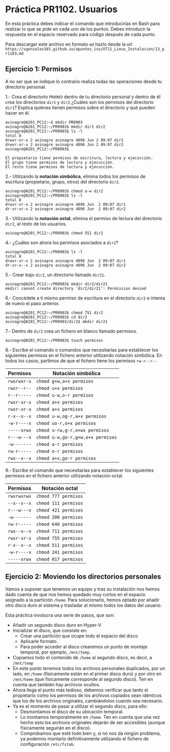 # Práctica PR1102. Usuarios

En esta práctica debes indicar el comando que introducirías en Bash para realizar lo que se pide en cada uno de los puntos. Debes introducir la respuesta en el espacio reservado para código después de cada punto.

Para descargar este archivo en formato `md` hazlo desde la url `https://vgonzalez165.github.io/apuntes_iso/UT11_Linux_Instalacion/13_pr1103.md`


## Ejercicio 1: Permisos

A no ser que se indique lo contrario realiza todas las operaciones desde tu directorio personal.

1.- Crea el directorio `PR0903` dentro de tu directorio personal y dentro de él crea los directorios `dir1` y `dir2` ¿Cuáles son los permisos del directorio `dir1`? Explica quiénes tienen permisos sobre el directorio y qué pueden hacer en él.

```
avinagre@A201_PC12:~$ mkdir PR0903
avinagre@A201_PC12:~/PR0903$ mkdir dir1 dir2
avinagre@A201_PC12:~/PR0903$ ls -l
total 8
drwxr-xr-x 2 avinagre avinagre 4096 Jun 2 09:07 dir1
drwxr-xr-x 2 avinagre avinagre 4096 Jun 2 09:07 dir2
avinagre@A201_PC12:~/PR0903$

El propietario tiene permisos de escritura, lectura y ejecucción.
El grupo tiene permisos de lectura y ejecucción.
El resto tiene permisos de lectura y ejecucción.
```

2.- Utilizando   la   **notación   simbólica**, elimina   todos   los   permisos de   escritura (propietario, grupo, otros) del directorio `dir2`.

```
avinagre@A201_PC12:~/PR0903$ chmod a-w dir2
avinagre@A201_PC12:~/PR0903$ ls -l
total 8
drwxr-xr-x 2 avinagre avinagre 4096 Jun  2 09:07 dir1
dr-xr-xr-x 2 avinagre avinagre 4096 Jun  2 09:07 dir2

```

3.-	Utilizando la **notación octal**, elimina el permiso de lectura del directorio `dir2`, al resto de los usuarios.

```
avinagre@A201_PC12:~/PR0903$ chmod 551 dir2

```

4.- ¿Cuáles son ahora los permisos asociados a `dir2`?

```
avinagre@A201_PC12:~/PR0903$ ls -l
total 8
drwxr-xr-x 2 avinagre avinagre 4096 Jun  2 09:07 dir1
dr-xr-x--x 2 avinagre avinagre 4096 Jun  2 09:07 dir2

```

5.- Crear bajo `dir2`, un directorio llamado `dir21`.

```
avinagre@A201_PC12:~/PR0903$ mkdir dir2/dir21
mkdir: cannot create directory ‘dir2/dir21’: Permission denied

```

6.- Concédete a ti mismo permiso de escritura en el directorio `dir2` e intenta de nuevo el paso anterior.

```
avinagre@A201_PC12:~/PR0903$ chmod 751 dir2
avinagre@A201_PC12:~/PR0903$ cd dir2
avinagre@A201_PC12:~/PR0903/dir2$ mkdir dir21
```

7.- Dentro de `dir2` crea un fichero en blanco llamado permisos.

```
avinagre@A201_PC12:~/PR0903$ touch permisos
```

8.- Escribe el comando o comandos que necesitarías para establecer los siguientes permisos en el fichero anterior utilizando notación simbólica. En todos los casos, partimos de que el fichero tiene los permisos `rw-r--r--`

| Permisos      | Notación simbólica                  |
| ------------- | ------------------------------------|
| `rwxrwxr-x`   | `chmod g+w,a+x permisos`            |    
| `rwxr--r--`   | `chmod u+x permisos`                |     
| `r--r-----`   | `chmod u-w,o-r permisos`            |    
| `rwxr-xr-x`   | `chmod a+x permisos`                |    
| `rwxr-xr-x`   | `chmod a+x permisos`                |    
| `r-x--x--x`   | `chmod u-w,og-r,a+x permisos`       |    
| `-w-r----x`   | `chmod uo-r,o+x permisos`           |    
| `-----xrwx`   | `chmod u-rw,g-r,o+wx permisos`      |    
| `r---w---x`   | `chmod u-w,go-r,g+w,o+x permisos`   |    
| `-w-------`   | `chmod a-r permisos`                |    
| `rw-r-----`   | `chmod o-r permisos`                |    
| `rwx--x--x`   | `chmod a+x,go-r permisos`           | 


9.- Escribe el comando que necesitarías para establecer los siguientes permisos en el fichero anterior utilizando notación octal. 

| Permisos      | Notación octal        |
| ------------- | --------------------- |
| `rwxrwxrwx`   | `chmod 777 permisos`  |
| `--x--x--x`   | `chmod 111 permisos`  |
| `r---w---x`   | `chmod 421 permisos`  |
| `-w-------`   | `chmod 200 permisos`  |
| `rw-r-----`   | `chmod 640 permisos`  |
| `rwx--x--x`   | `chmod 711 permisos`  |
| `rwxr-xr-x`   | `chmod 755 permisos`  |
| `r-x--x--x`   | `chmod 511 permisos`  |
| `-w-r----x`   | `chmod 241 permisos`  |
| `-----xrwx`   | `chmod 017 permisos`  |


## Ejercicio 2: Moviendo los directorios personales

Vamos a suponer que tenemos un equipo y tras su instalación nos hemos dado cuenta de que nos hemos quedado muy cortos en el espacio asignado a la partición `/home`. Para solucionarlo, hemos optado por añadir otro disco duro al sistema y trasladar al mismo todos los datos del usuario. 

Esta práctica involucra una serie de pasos, que son:

- Añadir un segundo disco duro en Hyper-V
- Inicializar el disco, que consiste en:
    - Crear una partición que ocupe todo el espacio del disco
    - Aplicarle formato.
    - Para poder acceder al disco crearemos un punto de montaje temporal, por ejemplo, `/mnt/temp`. 
- Copiamos todo el contenido de `/home` al segundo disco, es decir, a `/mnt/temp`
- En este punto tenemos todos los archivos personales duplicados, por un lado, en `/home` (físicamente están en el primer disco duro) y por otro en `/mnt/home` (que físicamente corresponde al segundo disco). Ten en cuenta que también hay archivos ocultos.
- Ahora llega el punto más tedioso, debemos verificar que tanto el propietario como los permisos de los archivos copiados sean idénticos que los de los archivos originales, cambiándolos cuando sea necesario.
- Ya es el momento de pasar a utilizar el segundo disco, para ello:
    - Desmontamos el disco de su ubicación temporal.
    - Lo montamos temporalmente en `/home`. Ten en cuenta que una vez hecho esto los archivos originales dejarán de ser accesibles (aunque físicamente seguirán en el disco).
    - Comprobamos que esté todo bien y, si no nos da ningún problema, ya podemos montarlo definitivamente utilizando el fichero de configuración `/etc/fstab`.

